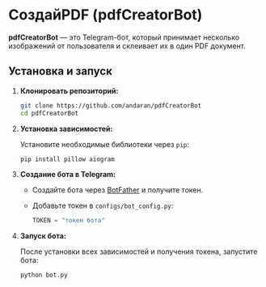 # СоздайPDF (pdfCreatorBot)

**pdfCreatorBot** — это Telegram-бот, который принимает несколько изображений от пользователя и склеивает их в один PDF документ.

## Установка и запуск

1. **Клонировать репозиторий:**

   ```bash
   git clone https://github.com/andaran/pdfCreatorBot
   cd pdfCreatorBot
   ```

2. **Установка зависимостей:**

   Установите необходимые библиотеки через `pip`:

   ```bash
   pip install pillow aiogram
   ```

3. **Создание бота в Telegram:**

   - Создайте бота через [BotFather](https://t.me/BotFather) и получите токен.
   - Добавьте токен в `configs/bot_config.py`:

     ```python
     TOKEN = "токен бота"
     ```

4. **Запуск бота:**

   После установки всех зависимостей и получения токена, запустите бота:

   ```bash
   python bot.py
   ```